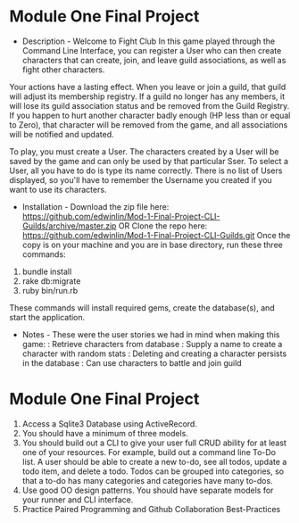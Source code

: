 # Module One Final Project
- Description - 
Welcome to Fight Club
In this game played through the Command Line Interface, you can register a User who can then create characters that can create, join, and leave guild associations, as well as fight other characters. 

Your actions have a lasting effect. When you leave or join a guild, that guild will adjust its membership registry. If a guild no longer has any members, it will lose its guild association status and be removed from the Guild Registry. If you happen to hurt another character badly enough (HP less than or equal to Zero), that character will be removed from the game, and all associations will be notified and updated.

To play, you must create a User. The characters created by a User will be saved by the game and can only be used by that particular Sser. To select a User, all you have to do is type its name correctly. There is no list of Users displayed, so you'll have to remember the Username you created if you want to use its characters.

- Installation - 
Download the zip file here:
https://github.com/edwinlin/Mod-1-Final-Project-CLI-Guilds/archive/master.zip
OR
Clone the repo here:
https://github.com/edwinlin/Mod-1-Final-Project-CLI-Guilds.git
Once the copy is on your machine and you are in base directory, run these three commands:
1) bundle install
2) rake db:migrate
3) ruby bin/run.rb

These commands will install required gems, create the database(s), and start the application.

- Notes - 
These were the user stories we had in mind when making this game:
 : Retrieve characters from database
 : Supply a name to create a character with random stats
 : Deleting and creating a character persists in the database
 : Can use characters to battle and join guild



# Module One Final Project

1. Access a Sqlite3 Database using ActiveRecord.
2. You should have a minimum of three models.
3. You should build out a CLI to give your user full CRUD ability for at least one of your resources. For example, build out a command line To-Do list. A user should be able to create a new to-do, see all todos, update a todo item, and delete a todo. Todos can be grouped into categories, so that a to-do has many categories and categories have many to-dos.
4. Use good OO design patterns. You should have separate models for your runner and CLI interface.
5. Practice Paired Programming and Github Collaboration Best-Practices
